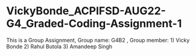 # VickyBonde_ACPIFSD-AUG22-G4_Graded-Coding-Assignment-1
This is a Group Assignment, Group name: G4B2 , Group member: 1) Vicky Bonde 2) Rahul Butola 3) Amandeep Singh
